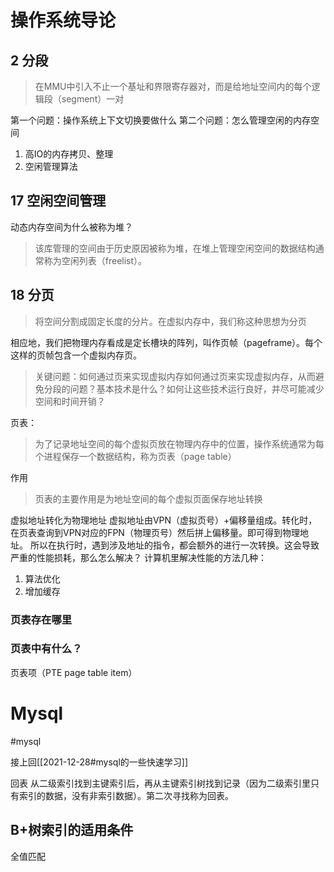 # 操作系统导论

## 2 分段
> 在MMU中引入不止一个基址和界限寄存器对，而是给地址空间内的每个逻辑段（segment）一对


第一个问题：操作系统上下文切换要做什么
第二个问题：怎么管理空闲的内存空间
1. 高IO的内存拷贝、整理
2. 空闲管理算法


## 17 空闲空间管理
动态内存空间为什么被称为堆？
> 该库管理的空间由于历史原因被称为堆，在堆上管理空闲空间的数据结构通常称为空闲列表（freelist）。


## 18 分页
> 将空间分割成固定长度的分片。在虚拟内存中，我们称这种思想为分页

相应地，我们把物理内存看成是定长槽块的阵列，叫作页帧（pageframe）。每个这样的页帧包含一个虚拟内存页。
> 关键问题：如何通过页来实现虚拟内存如何通过页来实现虚拟内存，从而避免分段的问题？基本技术是什么？如何让这些技术运行良好，并尽可能减少空间和时间开销？


页表：
> 为了记录地址空间的每个虚拟页放在物理内存中的位置，操作系统通常为每个进程保存一个数据结构，称为页表（page table）

作用
> 页表的主要作用是为地址空间的每个虚拟页面保存地址转换

虚拟地址转化为物理地址
虚拟地址由VPN（虚拟页号）+偏移量组成。转化时，在页表查询到VPN对应的FPN（物理页号）然后拼上偏移量。即可得到物理地址。
所以在执行时，遇到涉及地址的指令，都会额外的进行一次转换。这会导致严重的性能损耗，那么怎么解决？
计算机里解决性能的方法几种：
1. 算法优化
2. 增加缓存

### 页表存在哪里


### 页表中有什么？
页表项（PTE page table item）


# Mysql
#mysql 

接上回[[2021-12-28#mysql的一些快速学习]]


回表
从二级索引找到主键索引后，再从主键索引树找到记录（因为二级索引里只有索引的数据，没有非索引数据）。第二次寻找称为回表。


## B+树索引的适用条件

全值匹配